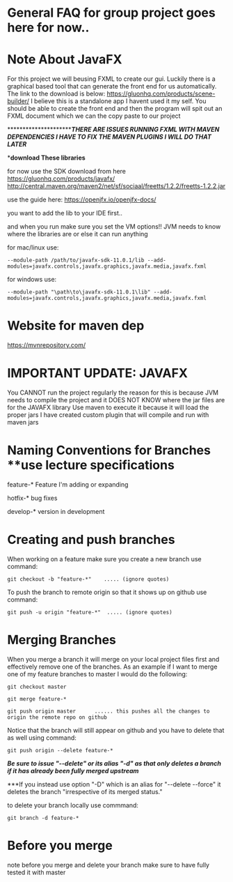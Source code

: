 # General FAQ for group project goes here for now..

# Note About JavaFX

For this project we will beusing FXML to create our gui. Luckily there is a graphical based tool that can generate the front end for us
automatically. The link to the download is below:
https://gluonhq.com/products/scene-builder/
I believe this is a standalone app I havent used it my self.
You should be able to create the front end and then the program will spit out an FXML document which we can the copy paste to our project

************************THERE ARE ISSUES RUNNING FXML WITH MAVEN DEPENDENCIES I HAVE TO FIX THE MAVEN PLUGINS I WILL DO THAT LATER***

***download These libraries**

for now use the SDK download from here https://gluonhq.com/products/javafx/
http://central.maven.org/maven2/net/sf/sociaal/freetts/1.2.2/freetts-1.2.2.jar



use the guide here: https://openjfx.io/openjfx-docs/

you want to add the lib to your IDE first..


and when you run make sure you set the VM options!! JVM needs to know where the libraries are or else it can run anything

for mac/linux use:

``--module-path /path/to/javafx-sdk-11.0.1/lib --add-modules=javafx.controls,javafx.graphics,javafx.media,javafx.fxml``

for windows use:

``--module-path "\path\to\javafx-sdk-11.0.1\lib" --add-modules=javafx.controls,javafx.graphics,javafx.media,javafx.fxml``

# Website for maven dep

https://mvnrepository.com/

# IMPORTANT UPDATE: JAVAFX

You CANNOT run the project regularly the reason for this is because JVM needs to compile the project and it DOES NOT KNOW where the jar files are for the JAVAFX library
Use maven to execute it because it will load the proper jars
I have created custom plugin that will compile and run with maven jars

# Naming Conventions for Branches **use lecture specifications
feature-*    Feature I'm adding or expanding

hotfix-*      bug fixes

develop-*     version in development


# Creating and push branches

When working on a feature make sure you create a new branch use command:

``git checkout -b "feature-*"    ..... (ignore quotes)``

To push the branch to remote origin so that it shows up on github use command:

``git push -u origin "feature-*"  ..... (ignore quotes)``

# Merging Branches
When you merge a branch it will merge on your local project files first and effectively remove one of the branches.
As an example if I want to merge one of my feature branches to master I would do the following:

``git checkout master``

``git merge feature-*``    

``git push origin master      ...... this pushes all the changes to origin the remote repo on github``


Notice that the branch will still appear on github and you have to delete that as well using command:

``git push origin --delete feature-*``

***Be sure to issue "--delete" or its alias "-d" as that only deletes a branch if it has already been fully merged upstream***

***If you instead use option "-D" which is an alias for "--delete --force" it deletes the branch "irrespective of its merged status." 

to delete your branch locally use commmand:

``git branch -d feature-*``


# Before you merge
note before you merge and delete your branch make sure to have fully tested it with master

